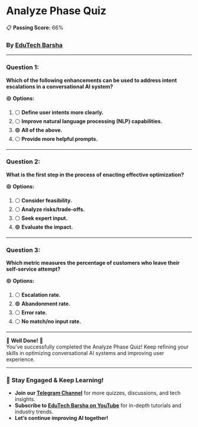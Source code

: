 # **Analyze Phase Quiz**
📋 **Passing Score:** 66%
### By [EduTech Barsha](https://www.youtube.com/@edutechbarsha)
---

### **Question 1:**  
**Which of the following enhancements can be used to address intent escalations in a conversational AI system?**  

🟢 **Options:**  
1. ⚪ **Define user intents more clearly.**  
2. ⚪ **Improve natural language processing (NLP) capabilities.**  
3. 🟢 **All of the above.**  
4. ⚪ **Provide more helpful prompts.**  

---

### **Question 2:**  
**What is the first step in the process of enacting effective optimization?**  

🟢 **Options:**  
1. ⚪ **Consider feasibility.**  
2. ⚪ **Analyze risks/trade-offs.**  
3. ⚪ **Seek expert input.**  
4. 🟢 **Evaluate the impact.**  

---

### **Question 3:**  
**Which metric measures the percentage of customers who leave their self-service attempt?**  

🟢 **Options:**  
1. ⚪ **Escalation rate.**  
2. 🟢 **Abandonment rate.**  
3. ⚪ **Error rate.**  
4. ⚪ **No match/no input rate.**  

---

🎉 **Well Done!** 🎉  
You’ve successfully completed the Analyze Phase Quiz! Keep refining your skills in optimizing conversational AI systems and improving user experience.

---

### 🚀 **Stay Engaged & Keep Learning!**  
- **Join our [Telegram Channel](https://t.me/edutechbarsha)** for more quizzes, discussions, and tech insights.  
- **Subscribe to [EduTech Barsha on YouTube](https://www.youtube.com/@edutechbarsha)** for in-depth tutorials and industry trends.  
- **Let’s continue improving AI together!**
